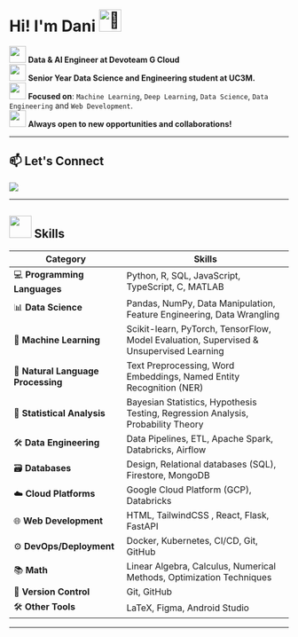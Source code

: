 

<h1 align="left">
  Hi! I'm Dani <img src="https://fonts.gstatic.com/s/e/notoemoji/latest/1f44b/512.gif" alt="👋" width="40">
</h1>

<img src="https://i.giphy.com/media/v1.Y2lkPTc5MGI3NjExeHM2NnljZmRuNzB2eWU4a3M1a2NucDY4ZWRyM2R5M3hod3dxeDhlaSZlcD12MV9pbnRlcm5hbF9naWZfYnlfaWQmY3Q9cw/IauL6LvGNlT3ffhcqq/giphy.gif" width="30" /> **Data & AI Engineer at Devoteam G Cloud**  
<img src="https://media.giphy.com/media/v1.Y2lkPTc5MGI3NjExbGF1aWNlMTljOTY5cXM5ZHRjeWM2bHAyd2toOTNoOWpqbmhtY2ppNiZlcD12MV9pbnRlcm5hbF9naWZfYnlfaWQmY3Q9cw/MP4Za7rK3uOPIxIh27/giphy.gif" width="30" /> **Senior Year Data Science and Engineering student at UC3M.**  
<img src="https://media.giphy.com/media/v1.Y2lkPTc5MGI3NjExcTJ6c2tkZmhsZjNic2F5M2FwbDN4bWc2ZXF6OGs0b3B4NzR3MW9ubiZlcD12MV9pbnRlcm5hbF9naWZfYnlfaWQmY3Q9cw/jRYYF1r9ucXVncvaqd/giphy.gif" width="30" /> **Focused on**: `Machine Learning`, `Deep Learning`, `Data Science`, `Data Engineering` and `Web Development`.  
<img src="https://media.giphy.com/media/v1.Y2lkPTc5MGI3NjExY3l1dHN5c3p0MmViNHF3YjFlNGMxdGJuNWdubXVjZ3VvYmdidW9wMCZlcD12MV9pbnRlcm5hbF9naWZfYnlfaWQmY3Q9cw/MZJrNkGVY7BGDH8GwU/giphy.gif" width="30" /> **Always open to new opportunities and collaborations!**

---

## 📫 Let's Connect

<div align="left">
  <a href="https://www.linkedin.com/in/daniel-kwapien/">
    <img src="https://img.shields.io/badge/LinkedIn-0077B5?style=for-the-badge&logo=linkedin&logoColor=white"/>
  </a>
</div>

---

<h2 align="justify" > <img src="https://media.giphy.com/media/v1.Y2lkPTc5MGI3NjExZXo2aG13NTl0eGduOXJma3Zzbnp0eDgzOWU4bHZicG50Nnk2cHR4dCZlcD12MV9pbnRlcm5hbF9naWZfYnlfaWQmY3Q9cw/WFZvB7VIXBgiz3oDXE/giphy.gif" width="40"/> Skills </h2>

| **Category**                 | **Skills**                                                                                   |
|------------------------------|----------------------------------------------------------------------------------------------|
| 💻 **Programming Languages**  | Python, R, SQL, JavaScript, TypeScript, C, MATLAB                                                       |
| 📊 **Data Science**          | Pandas, NumPy, Data Manipulation, Feature Engineering, Data Wrangling                             |
| 🤖 **Machine Learning**       | Scikit-learn, PyTorch, TensorFlow, Model Evaluation, Supervised & Unsupervised Learning      |
| 📝 **Natural Language Processing** | Text Preprocessing, Word Embeddings, Named Entity Recognition (NER)    |
| 📐 **Statistical Analysis**   | Bayesian Statistics, Hypothesis Testing, Regression Analysis, Probability Theory                     |
| 🛠️ **Data Engineering**       | Data Pipelines, ETL, Apache Spark, Databricks, Airflow                                       |
| 🗃️ **Databases**              | Design, Relational databases (SQL), Firestore, MongoDB                                               |
| ☁️ **Cloud Platforms**        | Google Cloud Platform (GCP), Databricks                                                 |
| 🌐 **Web Development**        | HTML, TailwindCSS , React, Flask, FastAPI                                                             |
| ⚙️ **DevOps/Deployment**      | Docker, Kubernetes, CI/CD, Git, GitHub                                                       |
| 📚 **Math**      | Linear Algebra, Calculus, Numerical Methods, Optimization Techniques                         |
| 🌲 **Version Control**        | Git, GitHub                                                                      |
| 🛠️ **Other Tools**            | LaTeX, Figma, Android Studio                                 |

---
